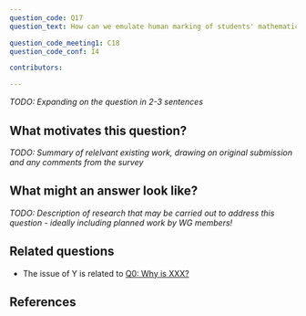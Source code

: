 ```yaml
---
question_code: Q17 
question_text: How can we emulate human marking of students' mathematical working such as follow-on marking and partially correct marking? 

question_code_meeting1: C18 
question_code_conf: I4 

contributors: 

---
```

*TODO: Expanding on the question in 2-3 sentences*

## What motivates this question?

*TODO: Summary of relelvant existing work, drawing on original submission and any comments from the survey*

## What might an answer look like?

*TODO: Description of research that may be carried out to address this question - ideally including planned work by WG members!*

## Related questions

* The issue of Y is related to [Q0: Why is XXX?](Q0)

## References
